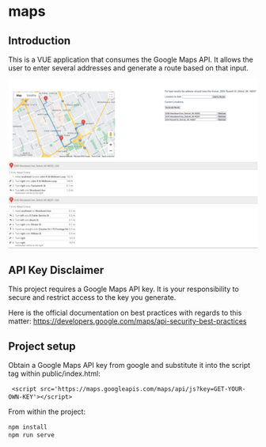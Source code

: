 # maps

## Introduction
This is a VUE application that consumes the Google Maps API. It allows the user to enter several addresses and generate a route based on that input.

![screenshot](https://github.com/achongsBiz/readme-files/blob/master/gmap-demo/gmap1.png)

## API Key Disclaimer
This project requires a Google Maps API key. It is your responsibility to secure and restrict access to the key you generate. 

Here is the official documentation on best practices with regards to this matter:
https://developers.google.com/maps/api-security-best-practices


## Project setup

Obtain a Google Maps API key from google and substitute it into the script tag within public/index.html:

```
 <script src='https://maps.googleapis.com/maps/api/js?key=GET-YOUR-OWN-KEY'></script>
 ```


From within the project:
```
npm install
npm run serve
```
